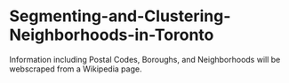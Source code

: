 # Segmenting-and-Clustering-Neighborhoods-in-Toronto
Information including Postal Codes, Boroughs, and Neighborhoods will be webscraped from a Wikipedia page.
